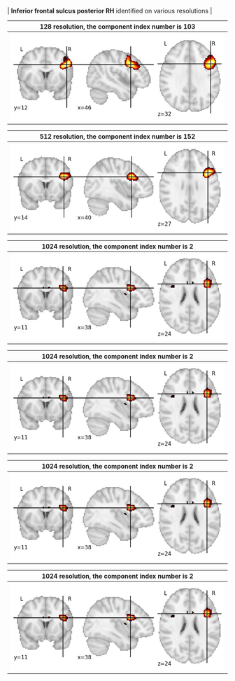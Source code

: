 


| **Inferior frontal sulcus posterior RH** identified on various resolutions |

| 128 resolution, the component index number is 103|  
|:---:|  
| ![Component 128](../128/final/103.jpg "From component 128: Inferior frontal sulcus posterior RH") |

| 512 resolution, the component index number is 152|  
|:---:|  
| ![Component 512](../512/final/152.jpg "From component 512: Inferior frontal sulcus posterior RH") |

| 1024 resolution, the component index number is 2|  
|:---:|  
| ![Component 1024](../1024/final/2.jpg "From component 1024: Inferior frontal sulcus posterior RH") |

| 1024 resolution, the component index number is 2|  
|:---:|  
| ![Component 1024](../1024/final/2.jpg "From component 1024: Inferior frontal sulcus posterior RH") |

| 1024 resolution, the component index number is 2|  
|:---:|  
| ![Component 1024](../1024/final/2.jpg "From component 1024: Inferior frontal sulcus posterior RH") |

| 1024 resolution, the component index number is 2|  
|:---:|  
| ![Component 1024](../1024/final/2.jpg "From component 1024: Inferior frontal sulcus posterior RH") |